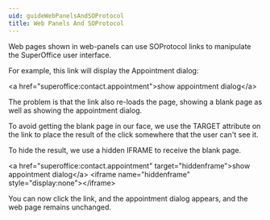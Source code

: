 ```yaml
---
uid: guideWebPanelsAndSOProtocol
title: Web Panels And SOProtocol
---
```


Web pages shown in web-panels can use SOProtocol links to manipulate the SuperOffice user interface.



For example, this link will display the Appointment dialog:

&lt;a href="superoffice:contact.appointment"&gt;show appointment dialog&lt;/a&gt;



The problem is that the link also re-loads the page, showing a blank page as well as showing the appointment dialog.



To avoid getting the blank page in our face, we use the TARGET attribute on the link to place the result of the click somewhere that the user can't see it.

To hide the result, we use a hidden IFRAME to receive the blank page.



&lt;a href="superoffice:contact.appointment" target="hiddenframe"&gt;show appointment dialog&lt;/a&gt;
&lt;iframe name="hiddenframe" style="display:none"&gt;&lt;/iframe&gt;



You can now click the link, and the appointment dialog appears, and the web page remains unchanged.